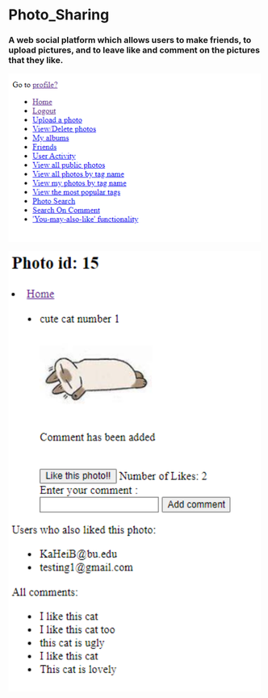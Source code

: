 # Photo_Sharing
 <h3>A web social platform which allows users to make friends, to upload pictures, and to leave like and comment on the pictures that they like. </h3>
  
 <p align="left">
  <img src="/display1.png" width="500">
</p>

<p align="left">
  <img src="/display2.png" width="500">
</p>
